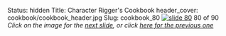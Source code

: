 Status: hidden
Title: Character Rigger's Cookbook
header_cover: cookbook/cookbook_header.jpg
Slug: cookbook_80
[![slide 80](https://dl.dropboxusercontent.com/u/2977490/presentations/cookbook/img80.jpg)](cookbook_81)
80 of 90
_Click on the image for the [next slide](cookbook_81), or click [here for the previous one](cookbook_79)_
